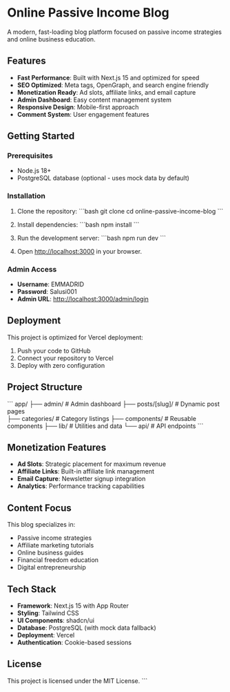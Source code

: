 # Online Passive Income Blog

A modern, fast-loading blog platform focused on passive income strategies and online business education.

## Features

- **Fast Performance**: Built with Next.js 15 and optimized for speed
- **SEO Optimized**: Meta tags, OpenGraph, and search engine friendly
- **Monetization Ready**: Ad slots, affiliate links, and email capture
- **Admin Dashboard**: Easy content management system
- **Responsive Design**: Mobile-first approach
- **Comment System**: User engagement features

## Getting Started

### Prerequisites

- Node.js 18+ 
- PostgreSQL database (optional - uses mock data by default)

### Installation

1. Clone the repository:
\`\`\`bash
git clone <your-repo-url>
cd online-passive-income-blog
\`\`\`

2. Install dependencies:
\`\`\`bash
npm install
\`\`\`

3. Run the development server:
\`\`\`bash
npm run dev
\`\`\`

4. Open [http://localhost:3000](http://localhost:3000) in your browser.

### Admin Access

- **Username**: EMMADRID
- **Password**: Salusi001
- **Admin URL**: [http://localhost:3000/admin/login](http://localhost:3000/admin/login)

## Deployment

This project is optimized for Vercel deployment:

1. Push your code to GitHub
2. Connect your repository to Vercel
3. Deploy with zero configuration

## Project Structure

\`\`\`
app/
├── admin/              # Admin dashboard
├── posts/[slug]/       # Dynamic post pages  
├── categories/         # Category listings
├── components/         # Reusable components
├── lib/               # Utilities and data
└── api/               # API endpoints
\`\`\`

## Monetization Features

- **Ad Slots**: Strategic placement for maximum revenue
- **Affiliate Links**: Built-in affiliate link management
- **Email Capture**: Newsletter signup integration
- **Analytics**: Performance tracking capabilities

## Content Focus

This blog specializes in:
- Passive income strategies
- Affiliate marketing tutorials
- Online business guides
- Financial freedom education
- Digital entrepreneurship

## Tech Stack

- **Framework**: Next.js 15 with App Router
- **Styling**: Tailwind CSS
- **UI Components**: shadcn/ui
- **Database**: PostgreSQL (with mock data fallback)
- **Deployment**: Vercel
- **Authentication**: Cookie-based sessions

## License

This project is licensed under the MIT License.
\`\`\`
